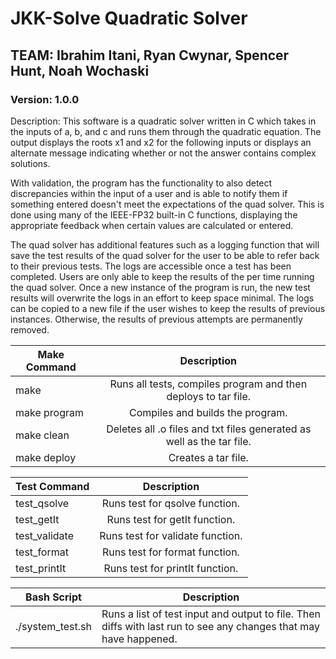 # JKK-Solve Quadratic Solver
## TEAM: Ibrahim Itani, Ryan Cwynar, Spencer Hunt, Noah Wochaski
### Version: 1.0.0

Description: This software is a quadratic solver written in C which takes in the inputs of a, b, and c and runs them through the quadratic equation. The output displays the roots x1 and x2 for the following inputs or displays an alternate message indicating whether or not the answer contains complex solutions.

With validation, the program has the functionality to also detect discrepancies within the input of a user and is able to notify them if something entered doesn't meet the expectations of the quad solver. This is done using many of the IEEE-FP32 built-in C functions, displaying the appropriate feedback when certain values are calculated or entered.

The quad solver has additional features such as a logging function that will save the test results of the quad solver for the user to be able to refer back to their previous tests. The logs are accessible once a test has been completed. Users are only able to keep the results of the per time running the quad solver. Once a new instance of the program is run, the new test results will overwrite the logs in an effort to keep space minimal. The logs can be copied to a new file if the user wishes to keep the results of previous instances. Otherwise, the results of previous attempts are permanently removed.

| Make Command   | Description                                                             |
|-------------------------|:--------------------------------------------------------------:|
| make                    | Runs all tests, compiles program and then deploys to tar file. |
| make program            | Compiles and builds the program.                               |
| make clean | Deletes all .o files and txt files generated as well as the tar file.|      |
| make deploy             | Creates a tar file.                                            |

| Test Command   | Description                    |
|---------------------------|:-------------------:|
| test_qsolve | Runs test for qsolve function.    |
| test_getIt | Runs test for getIt function.      |
| test_validate | Runs test for validate function.|
| test_format | Runs test for format function.    |
| test_printIt | Runs test for printIt function.  |

| Bash Script | Description |
|-------------|-------------|
|./system_test.sh| Runs a list of test input and output to file. Then diffs with last run to see any changes that may have happened.|
